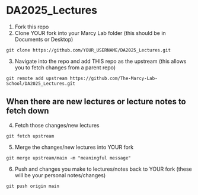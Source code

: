 # DA2025_Lectures

1. Fork this repo 
2. Clone YOUR fork into your Marcy Lab folder (this should be in Documents or Desktop)

``` git clone https://github.com/YOUR_USERNAME/DA2025_Lectures.git ```

3. Navigate into the repo and add THIS repo as the upstream (this allows you to fetch changes from a parent repo)

``` git remote add upstream https://github.com/The-Marcy-Lab-School/DA2025_Lectures.git ```

## When there are new lectures or lecture notes to fetch down

4. Fetch those changes/new lectures 

```git fetch upstream```

5.  Merge the changes/new lectures into YOUR fork 

```git merge upstream/main -m "meaningful message"```

6.  Push and changes you make to lectures/notes back to YOUR fork (these will be your personal notes/changes)

```git push origin main```
